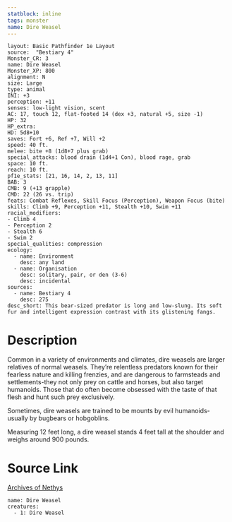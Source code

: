 ```yaml
---
statblock: inline
tags: monster
name: Dire Weasel
---
```

```statblock
layout: Basic Pathfinder 1e Layout
source:  "Bestiary 4"
Monster_CR: 3
name: Dire Weasel
Monster_XP: 800
alignment: N
size: Large
type: animal
INI: +3
perception: +11
senses: low-light vision, scent
AC: 17, touch 12, flat-footed 14 (dex +3, natural +5, size -1)
HP: 32
HP_extra: 
HD: 5d8+10
saves: Fort +6, Ref +7, Will +2
speed: 40 ft.
melee: bite +8 (1d8+7 plus grab)
special_attacks: blood drain (1d4+1 Con), blood rage, grab
space: 10 ft.
reach: 10 ft.
pf1e_stats: [21, 16, 14, 2, 13, 11]
BAB: 3
CMB: 9 (+13 grapple)
CMD: 22 (26 vs. trip)
feats: Combat Reflexes, Skill Focus (Perception), Weapon Focus (bite)
skills: Climb +9, Perception +11, Stealth +10, Swim +11
racial_modifiers:
- Climb 4
- Perception 2
- Stealth 6
- Swim 2
special_qualities: compression
ecology:
  - name: Environment
    desc: any land
  - name: Organisation
    desc: solitary, pair, or den (3-6)
    desc: incidental
sources:
  - name: Bestiary 4
    desc: 275
desc_short: This bear-sized predator is long and low-slung. Its soft fur and intelligent expression contrast with its glistening fangs.
```
# Description
Common in a variety of environments and climates, dire weasels are larger relatives of normal weasels. They’re relentless predators known for their fearless nature and killing frenzies, and are dangerous to farmsteads and settlements-they not only prey on cattle and horses, but also target humanoids. Those that do often become obsessed with the taste of that flesh and hunt such prey exclusively.

Sometimes, dire weasels are trained to be mounts by evil humanoids- usually by bugbears or hobgoblins.

Measuring 12 feet long, a dire weasel stands 4 feet tall at the shoulder and weighs around 900 pounds.
# Source Link
[Archives of Nethys](https://aonprd.com/MonsterDisplay.aspx?ItemName=Dire%20Weasel)
```encounter-table
name: Dire Weasel
creatures:
  - 1: Dire Weasel
```
